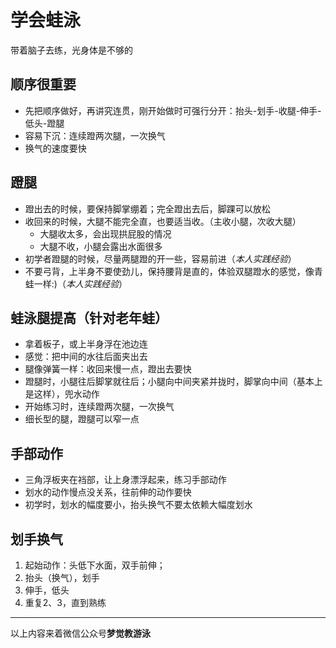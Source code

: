 学会蛙泳
====

带着脑子去练，光身体是不够的

顺序很重要
----
+ 先把顺序做好，再讲究连贯，刚开始做时可强行分开：抬头-划手-收腿-伸手-低头-蹬腿
+ 容易下沉：连续蹬两次腿，一次换气
+ 换气的速度要快

蹬腿
----
+ 蹬出去的时候，要保持脚掌绷着；完全蹬出去后，脚踝可以放松
+ 收回来的时候，大腿不能完全直，也要适当收。（主收小腿，次收大腿）
  - 大腿收太多，会出现拱屁股的情况
  - 大腿不收，小腿会露出水面很多
+ 初学者蹬腿的时候，尽量两腿蹬的开一些，容易前进（*本人实践经验*）
+ 不要弓背，上半身不要使劲儿，保持腰背是直的，体验双腿蹬水的感觉，像青蛙一样:)（*本人实践经验*）

蛙泳腿提高（针对老年蛙）
----
+ 拿着板子，或上半身浮在池边连
+ 感觉：把中间的水往后面夹出去
+ 腿像弹簧一样：收回来慢一点，蹬出去要快
+ 蹬腿时，小腿往后脚掌就往后；小腿向中间夹紧并拢时，脚掌向中间（基本上是这样），兜水动作
+ 开始练习时，连续蹬两次腿，一次换气
+ 细长型的腿，蹬腿可以窄一点

手部动作
----
+ 三角浮板夹在裆部，让上身漂浮起来，练习手部动作
+ 划水的动作慢点没关系，往前伸的动作要快
+ 初学时，划水的幅度要小，抬头换气不要太依赖大幅度划水

划手换气
----
1. 起始动作：头低下水面，双手前伸；
2. 抬头（换气），划手
3. 伸手，低头
4. 重复2、3，直到熟练

* * *
以上内容来着微信公众号**梦觉教游泳**
